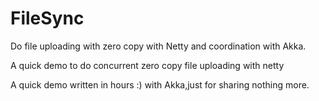 # FileSync

Do file uploading with zero copy with Netty and coordination with Akka.

A quick demo to do concurrent zero copy file uploading with netty

A quick demo written in hours :) with Akka,just for sharing nothing more.